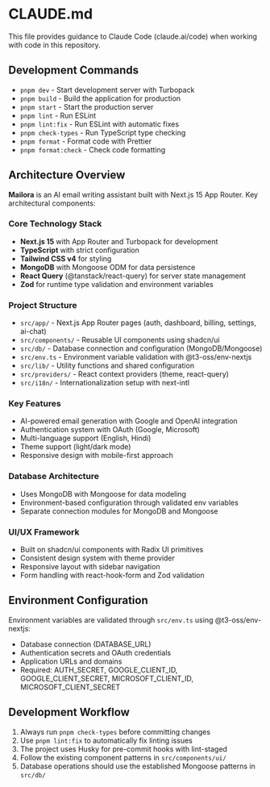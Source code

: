 # CLAUDE.md

This file provides guidance to Claude Code (claude.ai/code) when working with code in this repository.

## Development Commands

- `pnpm dev` - Start development server with Turbopack
- `pnpm build` - Build the application for production
- `pnpm start` - Start the production server
- `pnpm lint` - Run ESLint
- `pnpm lint:fix` - Run ESLint with automatic fixes
- `pnpm check-types` - Run TypeScript type checking
- `pnpm format` - Format code with Prettier
- `pnpm format:check` - Check code formatting

## Architecture Overview

**Mailora** is an AI email writing assistant built with Next.js 15 App Router. Key architectural components:

### Core Technology Stack

- **Next.js 15** with App Router and Turbopack for development
- **TypeScript** with strict configuration
- **Tailwind CSS v4** for styling
- **MongoDB** with Mongoose ODM for data persistence
- **React Query** (@tanstack/react-query) for server state management
- **Zod** for runtime type validation and environment variables

### Project Structure

- `src/app/` - Next.js App Router pages (auth, dashboard, billing, settings, ai-chat)
- `src/components/` - Reusable UI components using shadcn/ui
- `src/db/` - Database connection and configuration (MongoDB/Mongoose)
- `src/env.ts` - Environment variable validation with @t3-oss/env-nextjs
- `src/lib/` - Utility functions and shared configuration
- `src/providers/` - React context providers (theme, react-query)
- `src/i18n/` - Internationalization setup with next-intl

### Key Features

- AI-powered email generation with Google and OpenAI integration
- Authentication system with OAuth (Google, Microsoft)
- Multi-language support (English, Hindi)
- Theme support (light/dark mode)
- Responsive design with mobile-first approach

### Database Architecture

- Uses MongoDB with Mongoose for data modeling
- Environment-based configuration through validated env variables
- Separate connection modules for MongoDB and Mongoose

### UI/UX Framework

- Built on shadcn/ui components with Radix UI primitives
- Consistent design system with theme provider
- Responsive layout with sidebar navigation
- Form handling with react-hook-form and Zod validation

## Environment Configuration

Environment variables are validated through `src/env.ts` using @t3-oss/env-nextjs:

- Database connection (DATABASE_URL)
- Authentication secrets and OAuth credentials
- Application URLs and domains
- Required: AUTH_SECRET, GOOGLE_CLIENT_ID, GOOGLE_CLIENT_SECRET, MICROSOFT_CLIENT_ID, MICROSOFT_CLIENT_SECRET

## Development Workflow

1. Always run `pnpm check-types` before committing changes
2. Use `pnpm lint:fix` to automatically fix linting issues
3. The project uses Husky for pre-commit hooks with lint-staged
4. Follow the existing component patterns in `src/components/ui/`
5. Database operations should use the established Mongoose patterns in `src/db/`
